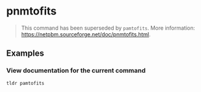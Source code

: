 # pnmtofits

> This command has been superseded by `pamtofits`. More information: <https://netpbm.sourceforge.net/doc/pnmtofits.html>.

## Examples

### View documentation for the current command

```bash
tldr pamtofits
```
